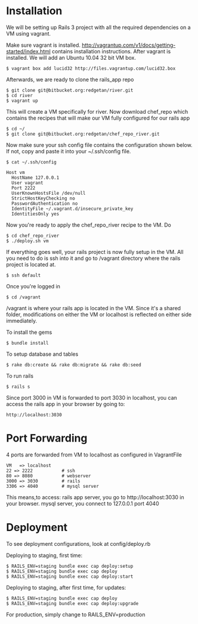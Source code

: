 Installation
====

  We will be setting up Rails 3 project with all the required dependencies on
  a VM using vagrant.

  Make sure vagrant is installed. http://vagrantup.com/v1/docs/getting-started/index.html contains installation instructions. After vagrant is installed. We will add an Ubuntu 10.04 32 bit VM box.

    $ vagrant box add lucid32 http://files.vagrantup.com/lucid32.box

  Afterwards, we are ready to clone the rails_app repo

    $ git clone git@bitbucket.org:redgetan/river.git
    $ cd river
    $ vagrant up

  This will create a VM specifically for river.
  Now download chef_repo which contains the recipes that will make our VM fully configured for our rails app

    $ cd ~/
    $ git clone git@bitbucket.org:redgetan/chef_repo_river.git

  Now make sure your ssh config file contains the configuration shown below. If not, copy and paste it into your ~/.ssh/config file.

    $ cat ~/.ssh/config

    Host vm
      HostName 127.0.0.1
      User vagrant
      Port 2222
      UserKnownHostsFile /dev/null
      StrictHostKeyChecking no
      PasswordAuthentication no
      IdentityFile ~/.vagrant.d/insecure_private_key
      IdentitiesOnly yes

  Now you're ready to apply the chef_repo_river recipe to the VM. Do

    $ cd chef_repo_river
    $ ./deploy.sh vm

  If everything goes well, your rails project is now fully setup in the VM. All you need to do is ssh into it and go to /vagrant directory where the rails project is located at.

    $ ssh default

  Once you're logged in

    $ cd /vagrant

  /vagrant is where your rails app is located in the VM. Since it's a shared folder, modifications on either the VM or localhost is reflected on either side immediately.

  To install the gems

    $ bundle install

  To setup database and tables

    $ rake db:create && rake db:migrate && rake db:seed

  To run rails

    $ rails s

  Since port 3000 in VM is forwarded to port 3030 in localhost, you can access the rails app in your browser by going to:

    http://localhost:3030

Port Forwarding
====
  4 ports are forwarded from VM to localhost as configured in VagrantFile

    VM   => localhost
    22 => 2222           # ssh
    80 => 8080           # webserver
    3000 => 3030         # rails
    3306 => 4040         # mysql server

  This means,to access:
    rails app server, you go to http://localhost:3030 in your browser.
    mysql server, you connect to 127.0.0.1 port 4040

Deployment
====

  To see deployment configurations, look at config/deploy.rb

  Deploying to staging, first time:

    $ RAILS_ENV=staging bundle exec cap deploy:setup
    $ RAILS_ENV=staging bundle exec cap deploy
    $ RAILS_ENV=staging bundle exec cap deploy:start

  Deploying to staging, after first time, for updates:

    $ RAILS_ENV=staging bundle exec cap deploy
    $ RAILS_ENV=staging bundle exec cap deploy:upgrade

  For production, simply change to RAILS_ENV=production
